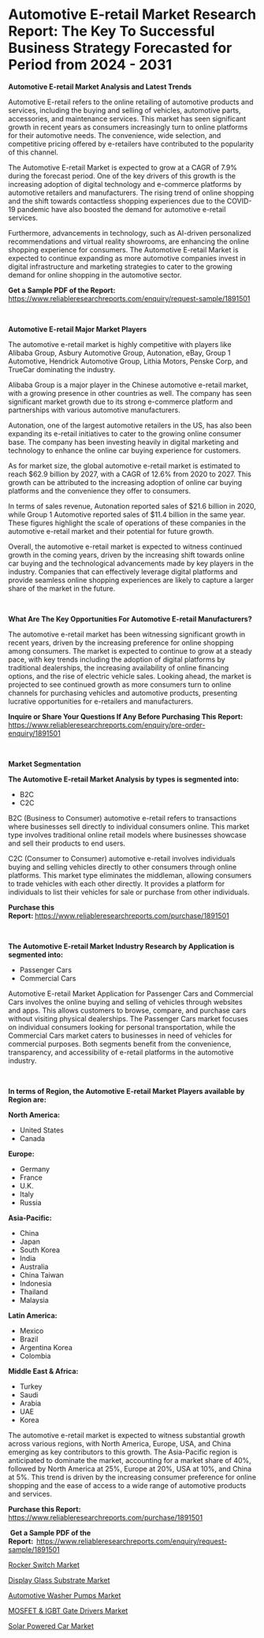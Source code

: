 <p><h1>Automotive E-retail Market Research Report: The Key To Successful Business Strategy Forecasted for Period from 2024 - 2031</h1></p><p><strong>Automotive E-retail Market Analysis and Latest Trends</strong></p>
<p><p>Automotive E-retail refers to the online retailing of automotive products and services, including the buying and selling of vehicles, automotive parts, accessories, and maintenance services. This market has seen significant growth in recent years as consumers increasingly turn to online platforms for their automotive needs. The convenience, wide selection, and competitive pricing offered by e-retailers have contributed to the popularity of this channel.</p><p>The Automotive E-retail Market is expected to grow at a CAGR of 7.9% during the forecast period. One of the key drivers of this growth is the increasing adoption of digital technology and e-commerce platforms by automotive retailers and manufacturers. The rising trend of online shopping and the shift towards contactless shopping experiences due to the COVID-19 pandemic have also boosted the demand for automotive e-retail services.</p><p>Furthermore, advancements in technology, such as AI-driven personalized recommendations and virtual reality showrooms, are enhancing the online shopping experience for consumers. The Automotive E-retail Market is expected to continue expanding as more automotive companies invest in digital infrastructure and marketing strategies to cater to the growing demand for online shopping in the automotive sector.</p></p>
<p><strong>Get a Sample PDF of the Report:&nbsp;</strong> <a href="https://www.reliableresearchreports.com/enquiry/request-sample/1891501">https://www.reliableresearchreports.com/enquiry/request-sample/1891501</a></p>
<p>&nbsp;</p>
<p><strong>Automotive E-retail Major Market Players</strong></p>
<p><p>The automotive e-retail market is highly competitive with players like Alibaba Group, Asbury Automotive Group, Autonation, eBay, Group 1 Automotive, Hendrick Automotive Group, Lithia Motors, Penske Corp, and TrueCar dominating the industry.</p><p>Alibaba Group is a major player in the Chinese automotive e-retail market, with a growing presence in other countries as well. The company has seen significant market growth due to its strong e-commerce platform and partnerships with various automotive manufacturers.</p><p>Autonation, one of the largest automotive retailers in the US, has also been expanding its e-retail initiatives to cater to the growing online consumer base. The company has been investing heavily in digital marketing and technology to enhance the online car buying experience for customers.</p><p>As for market size, the global automotive e-retail market is estimated to reach $62.9 billion by 2027, with a CAGR of 12.6% from 2020 to 2027. This growth can be attributed to the increasing adoption of online car buying platforms and the convenience they offer to consumers.</p><p>In terms of sales revenue, Autonation reported sales of $21.6 billion in 2020, while Group 1 Automotive reported sales of $11.4 billion in the same year. These figures highlight the scale of operations of these companies in the automotive e-retail market and their potential for future growth.</p><p>Overall, the automotive e-retail market is expected to witness continued growth in the coming years, driven by the increasing shift towards online car buying and the technological advancements made by key players in the industry. Companies that can effectively leverage digital platforms and provide seamless online shopping experiences are likely to capture a larger share of the market in the future.</p></p>
<p>&nbsp;</p>
<p><strong>What Are The Key Opportunities For Automotive E-retail Manufacturers?</strong></p>
<p><p>The automotive e-retail market has been witnessing significant growth in recent years, driven by the increasing preference for online shopping among consumers. The market is expected to continue to grow at a steady pace, with key trends including the adoption of digital platforms by traditional dealerships, the increasing availability of online financing options, and the rise of electric vehicle sales. Looking ahead, the market is projected to see continued growth as more consumers turn to online channels for purchasing vehicles and automotive products, presenting lucrative opportunities for e-retailers and manufacturers.</p></p>
<p><strong>Inquire or Share Your Questions If Any Before Purchasing This Report:</strong> <a href="https://www.reliableresearchreports.com/enquiry/pre-order-enquiry/1891501">https://www.reliableresearchreports.com/enquiry/pre-order-enquiry/1891501</a></p>
<p>&nbsp;</p>
<p><strong>Market Segmentation</strong></p>
<p><strong>The Automotive E-retail Market Analysis by types is segmented into:</strong></p>
<p><ul><li>B2C</li><li>C2C</li></ul></p>
<p><p>B2C (Business to Consumer) automotive e-retail refers to transactions where businesses sell directly to individual consumers online. This market type involves traditional online retail models where businesses showcase and sell their products to end users. </p><p>C2C (Consumer to Consumer) automotive e-retail involves individuals buying and selling vehicles directly to other consumers through online platforms. This market type eliminates the middleman, allowing consumers to trade vehicles with each other directly. It provides a platform for individuals to list their vehicles for sale or purchase from other individuals.</p></p>
<p><strong>Purchase this Report:&nbsp;</strong><a href="https://www.reliableresearchreports.com/purchase/1891501">https://www.reliableresearchreports.com/purchase/1891501</a></p>
<p>&nbsp;</p>
<p><strong>The Automotive E-retail Market Industry Research by Application is segmented into:</strong></p>
<p><ul><li>Passenger Cars</li><li>Commercial Cars</li></ul></p>
<p><p>Automotive E-retail Market Application for Passenger Cars and Commercial Cars involves the online buying and selling of vehicles through websites and apps. This allows customers to browse, compare, and purchase cars without visiting physical dealerships. The Passenger Cars market focuses on individual consumers looking for personal transportation, while the Commercial Cars market caters to businesses in need of vehicles for commercial purposes. Both segments benefit from the convenience, transparency, and accessibility of e-retail platforms in the automotive industry.</p></p>
<p>&nbsp;</p>
<p><strong>In terms of Region, the Automotive E-retail Market Players available by Region are:</strong></p>
<p>
    <p> <strong> North America: </strong>
        <ul>
            <li>United States</li>
            <li>Canada</li>
        </ul>
        </p> 
    <p> <strong> Europe: </strong>
        <ul>
            <li>Germany</li>
            <li>France</li>
            <li>U.K.</li>
            <li>Italy</li>
            <li>Russia</li>
        </ul>
        </p> 
    <p> <strong> Asia-Pacific: </strong>
        <ul>
            <li>China</li>
            <li>Japan</li>
            <li>South Korea</li>
            <li>India</li>
            <li>Australia</li>
            <li>China Taiwan</li>
            <li>Indonesia</li>
            <li>Thailand</li>
            <li>Malaysia</li>
        </ul>
        </p> 
    <p> <strong> Latin America: </strong>
        <ul>
            <li>Mexico</li>
            <li>Brazil</li>
            <li>Argentina Korea</li>
            <li>Colombia</li>
        </ul>
        </p> 
    <p> <strong> Middle East & Africa: </strong>
        <ul>
            <li>Turkey</li>
            <li>Saudi</li>
            <li>Arabia</li>
            <li>UAE</li>
            <li>Korea</li>
        </ul>
    </p>
    </p>
<p><p>The automotive e-retail market is expected to witness substantial growth across various regions, with North America, Europe, USA, and China emerging as key contributors to this growth. The Asia-Pacific region is anticipated to dominate the market, accounting for a market share of 40%, followed by North America at 25%, Europe at 20%, USA at 10%, and China at 5%. This trend is driven by the increasing consumer preference for online shopping and the ease of access to a wide range of automotive products and services.</p></p>
<p><strong>Purchase this Report: </strong><a href="https://www.reliableresearchreports.com/purchase/1891501">https://www.reliableresearchreports.com/purchase/1891501</a></p>
<p>&nbsp;<strong>Get a Sample PDF of the Report:&nbsp;&nbsp;</strong><a href="https://www.reliableresearchreports.com/enquiry/request-sample/1891501">https://www.reliableresearchreports.com/enquiry/request-sample/1891501</a></p>
<p><strong></strong></p>
<p><p><a href="https://view.publitas.com/reportprime-1/rocker-switch-market-size-growth-outlook-from-2024-to-2031-projecting-at-markets-trends-analysis-by-application-regional-outlook-and-revenue/">Rocker Switch Market</a></p><p><a href="https://gamy-alyssum-396.notion.site/Display-Glass-Substrate-Market-Size-Share-Trends-Analysis-Report-By-Material-By-Type-By-End-use-851caf71beb246beb30a9c055a43dc59">Display Glass Substrate Market</a></p><p><a href="https://poised-avenue-46d.notion.site/Automotive-Washer-Pumps-Market-Size-Growth-Outlook-from-2024-to-2031-projecting-at-Market-s-Trends-6686204f78f2459c86a6a9b55aac3c39">Automotive Washer Pumps Market</a></p><p><a href="https://unruly-ladybug-44b.notion.site/MOSFET-IGBT-Gate-Drivers-Market-Size-Focuses-on-Market-Dynamics-In-Depth-Analysis-and-Future-Proj-bb24b5da4d29424f9057bc6c06f58b18">MOSFET & IGBT Gate Drivers Market</a></p><p><a href="https://view.publitas.com/reportprime-1/solar-powered-car-market-analysis-and-market-size-global-industry-overview-market-segmentation-and-forecast-2024-to-2031/">Solar Powered Car Market</a></p></p>